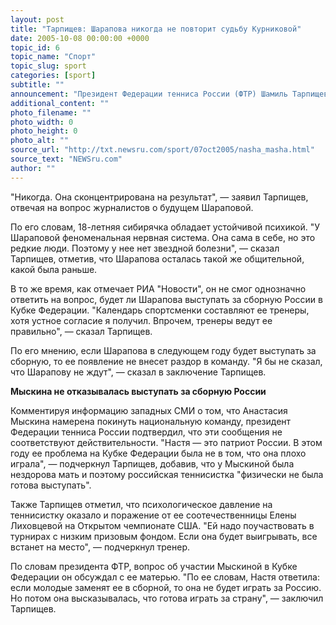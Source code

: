 ```yaml
---
layout: post
title: "Тарпищев: Шарапова никогда не повторит судьбу Курниковой"
date: 2005-10-08 00:00:00 +0000
topic_id: 6
topic_name: "Спорт"
topic_slug: sport
categories: [sport]
subtitle: ""
announcement: "Президент Федерации тенниса России (ФТР) Шамиль Тарпищев считает, что первая ракетка планеты россиянка Мария Шарапова никогда не повторит судьбу Анны Курниковой и не променяет спорт на рекламные контракты."
additional_content: ""
photo_filename: ""
photo_width: 0
photo_height: 0
photo_alt: ""
source_url: "http://txt.newsru.com/sport/07oct2005/nasha_masha.html"
source_text: "NEWSru.com"
author: ""
---
```

"Никогда. Она сконцентрирована на результат", &mdash; заявил Тарпищев, отвечая на вопрос журналистов о будущем Шараповой.

По его словам, 18-летняя сибирячка обладает устойчивой психикой. "У Шараповой феноменальная нервная система. Она сама в себе, но это редкие люди. Поэтому у нее нет звездной болезни", &mdash; сказал Тарпищев, отметив, что Шарапова осталась такой же общительной, какой была раньше.

В то же время, как отмечает РИА "Новости", он не смог однозначно ответить на вопрос, будет ли Шарапова выступать за сборную России в Кубке Федерации. "Календарь спортсменки составляют ее тренеры, хотя устное согласие я получил. Впрочем, тренеры ведут ее правильно", &mdash; сказал Тарпищев.

По его мнению, если Шарапова в следующем году будет выступать за сборную, то ее появление не внесет раздор в команду. "Я бы не сказал, что Шарапову не ждут", &mdash; сказал в заключение Тарпищев.

<strong>Мыскина не отказывалась выступать за сборную России</strong>

Комментируя информацию западных СМИ о том, что Анастасия Мыскина намерена покинуть национальную команду, президент Федерации тенниса России подтвердил, что эти сообщения не соответствуют действительности. "Настя &mdash; это патриот России. В этом году ее проблема на Кубке Федерации была не в том, что она плохо играла", &mdash; подчеркнул Тарпищев, добавив, что у Мыскиной была нездорова мать и поэтому российская теннисистка "физически не была готова выступать".

Также Тарпищев отметил, что психологическое давление на теннисистку оказало и поражение от ее соотечественницы Елены Лиховцевой на Открытом чемпионате США. "Ей надо поучаствовать в турнирах с низким призовым фондом. Если она будет выигрывать, все встанет на место", &mdash; подчеркнул тренер.

По словам президента ФТР, вопрос об участии Мыскиной в Кубке Федерации он обсуждал с ее матерью. "По ее словам, Настя ответила: если молодые заменят ее в сборной, то она не будет играть за Россию. Но потом она высказывалась, что готова играть за страну", &mdash; заключил Тарпищев.
